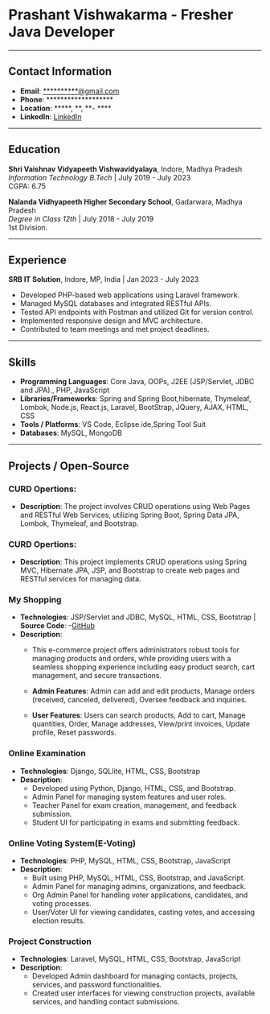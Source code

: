 # Prashant Vishwakarma - Fresher Java Developer

---

## Contact Information

- **Email**: [**********@gmail.com](mailto:*************@gmail.com)
- **Phone**: *******************
- **Location**: *****, **, **- ****
- **LinkedIn**: [LinkedIn](https://www.linkedin.com/in/prashantvi/)
---

## Education

**Shri Vaishnav Vidyapeeth Vishwavidyalaya**, Indore, Madhya Pradesh  
*Information Technology B.Tech* | July 2019 - July 2023  
CGPA: 6.75  

**Nalanda Vidhyapeeth Higher Secondary School**, Gadarwara, Madhya Pradesh  
*Degree in Class 12th* | July 2018 - July 2019  
1st Division.

---

## Experience

**SRB IT Solution**, Indore, MP, India | Jan 2023 - July 2023

- Developed PHP-based web applications using Laravel framework.
- Managed MySQL databases and integrated RESTful APIs.
- Tested API endpoints with Postman and utilized Git for version control.
- Implemented responsive design and MVC architecture.
- Contributed to team meetings and met project deadlines.

---

## Skills

- **Programming Languages**: Core Java, OOPs, J2EE (JSP/Servlet, JDBC and JPA)., PHP, JavaScript
- **Libraries/Frameworks**: Spring and Spring Boot,hibernate, Thymeleaf, Lombok, Node.js, React.js, Laravel, BootStrap, JQuery, AJAX, HTML, CSS
- **Tools / Platforms**: VS Code, Eclipse ide,Spring Tool Suit
- **Databases**: MySQL, MongoDB

---

## Projects / Open-Source
### CURD Opertions:
- **Description**: The project involves CRUD operations using Web Pages and RESTful Web Services, utilizing Spring Boot, Spring Data JPA, Lombok, Thymeleaf, and Bootstrap.
  
### CURD Opertions:
- **Description**: This project implements CRUD operations using Spring MVC, Hibernate JPA, JSP, and Bootstrap to create web pages and RESTful services for managing data.

### My Shopping 
- **Technologies**: JSP/Servlet and JDBC, MySQL, HTML, CSS, Bootstrap | **Source Code**: -[GitHub](https://github.com/Prashantvi19/My-Shopping.git)
- **Description**:
  - This e-commerce project offers administrators robust tools for managing products and orders, while providing users with a seamless shopping experience including easy product search, cart management, and secure transactions.

  - **Admin Features**: Admin can add and edit products, Manage orders (received, canceled, delivered), Oversee feedback and inquiries.

  - **User Features**: Users can search products, Add to cart, Manage quantities, Order, Manage addresses, View/print invoices, Update profile, Reset passwords.

### Online Examination

- **Technologies**: Django, SQLlite, HTML, CSS, Bootstrap
- **Description**: 
  - Developed using Python, Django, HTML, CSS, and Bootstrap.
  - Admin Panel for managing system features and user roles.
  - Teacher Panel for exam creation, management, and feedback submission.
  - Student UI for participating in exams and submitting feedback.

### Online Voting System(E-Voting)

- **Technologies**: PHP, MySQL, HTML, CSS, Bootstrap, JavaScript
- **Description**: 
  - Built using PHP, MySQL, HTML, CSS, Bootstrap, and JavaScript.
  - Admin Panel for managing admins, organizations, and feedback.
  - Org Admin Panel for handling voter applications, candidates, and voting processes.
  - User/Voter UI for viewing candidates, casting votes, and accessing election results.

### Project Construction

- **Technologies**: Laravel, MySQL, HTML, CSS, Bootstrap, JavaScript
- **Description**: 
  - Developed Admin dashboard for managing contacts, projects, services, and password functionalities.
  - Created user interfaces for viewing construction projects, available services, and handling contact submissions.
